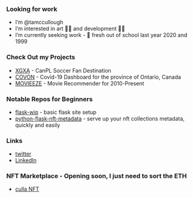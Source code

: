 ### Looking for work
- I’m @tamccullough
- I’m interested in art 🧑‍🎨 and development 🧑‍💻
- I’m currently seeking work - 🌱 fresh out of school last year 2020 and 1999
### Check Out my Projects
- [XGXA](https://www.xgxa.com/) - CanPL Soccer Fan Destination 
- [COVON](https://www.duub.ca/covid) - Covid-19 Dashboard for the province of Ontario, Canada
- [MOVIEEZE](https://www.duub.ca/movieeze) - Movie Recommender for 2010-Present

### Notable Repos for Beginners
- [flask-wip](https://github.com/tamccullough/flask-wip) - basic flask site setup
- [python-flask-nft-metadata](https://github.com/tamccullough/python-flask-nft-metadata) - serve up your nft collections metadata, quickly and easily

### Links

- [twitter](https://twitter.com/tamccullough)
- [LinkedIn](https://www.linkedin.com/in/tamccullough/)

### NFT Marketplace - Opening soon, I just need to sort the ETH

- [culla NFT](https://opensea.io/accounts/culla)

<!---
I love this ✨ special ✨ repository!
--->
